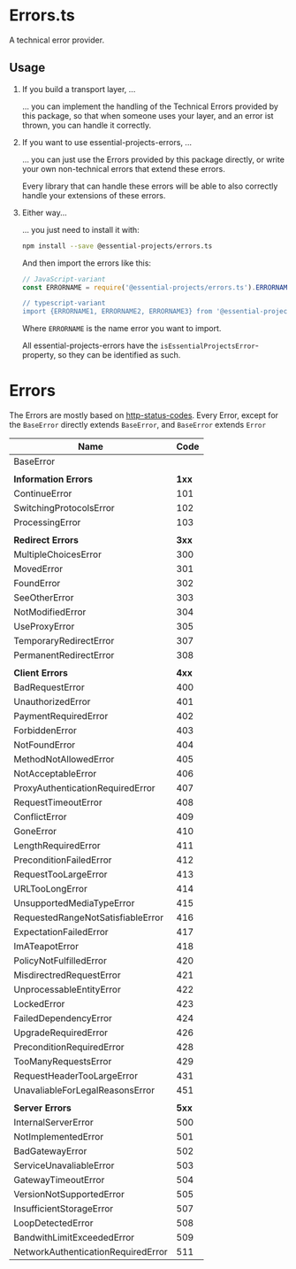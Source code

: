 # Errors.ts

A technical error provider.

## Usage

1. If you build a transport layer, ...

   ... you can implement the handling of the Technical Errors provided by this
   package, so that when someone uses your layer, and an error ist thrown, you
   can handle it correctly.

1. If you want to use essential-projects-errors, ...

   ... you can just use the Errors provided by this package directly, or write your
   own non-technical errors that extend these errors.

   Every library that can handle these errors will be able to also correctly handle
   your extensions of these errors.

1. Either way...

   ... you just need to install it with:

   ```bash
   npm install --save @essential-projects/errors.ts
   ```

   And then import the errors like this:

   ```js
   // JavaScript-variant
   const ERRORNAME = require('@essential-projects/errors.ts').ERRORNAME`

   // typescript-variant
   import {ERRORNAME1, ERRORNAME2, ERRORNAME3} from '@essential-projects/errors.ts';
   ```

   Where `ERRORNAME` is the name error you want to import.

   All essential-projects-errors have the `isEssentialProjectsError`-property, so they can be identified as such.

# Errors

The Errors are mostly based on
[http-status-codes](https://de.wikipedia.org/wiki/HTTP-Statuscode).
Every Error, except for the `BaseError` directly extends `BaseError`, and
`BaseError` extends `Error`


| Name                               | Code    |
| ---                                | ---     |
| BaseError                          |         |
|                                    |         |
| **Information Errors**             | **1xx** |
| ContinueError                      | 101     |
| SwitchingProtocolsError            | 102     |
| ProcessingError                    | 103     |
|                                    |         |
| **Redirect Errors**                | **3xx** |
| MultipleChoicesError               | 300     |
| MovedError                         | 301     |
| FoundError                         | 302     |
| SeeOtherError                      | 303     |
| NotModifiedError                   | 304     |
| UseProxyError                      | 305     |
| TemporaryRedirectError             | 307     |
| PermanentRedirectError             | 308     |
|                                    |         |
| **Client Errors**                  | **4xx** |
| BadRequestError                    | 400     |
| UnauthorizedError                  | 401     |
| PaymentRequiredError               | 402     |
| ForbiddenError                     | 403     |
| NotFoundError                      | 404     |
| MethodNotAllowedError              | 405     |
| NotAcceptableError                 | 406     |
| ProxyAuthenticationRequiredError   | 407     |
| RequestTimeoutError                | 408     |
| ConflictError                      | 409     |
| GoneError                          | 410     |
| LengthRequiredError                | 411     |
| PreconditionFailedError            | 412     |
| RequestTooLargeError               | 413     |
| URLTooLongError                    | 414     |
| UnsupportedMediaTypeError          | 415     |
| RequestedRangeNotSatisfiableError  | 416     |
| ExpectationFailedError             | 417     |
| ImATeapotError                     | 418     |
| PolicyNotFulfilledError            | 420     |
| MisdirectredRequestError           | 421     |
| UnprocessableEntityError           | 422     |
| LockedError                        | 423     |
| FailedDependencyError              | 424     |
| UpgradeRequiredError               | 426     |
| PreconditionRequiredError          | 428     |
| TooManyRequestsError               | 429     |
| RequestHeaderTooLargeError         | 431     |
| UnavaliableForLegalReasonsError    | 451     |
|                                    |         |
| **Server Errors**                  | **5xx** |
| InternalServerError                | 500     |
| NotImplementedError                | 501     |
| BadGatewayError                    | 502     |
| ServiceUnavaliableError            | 503     |
| GatewayTimeoutError                | 504     |
| VersionNotSupportedError           | 505     |
| InsufficientStorageError           | 507     |
| LoopDetectedError                  | 508     |
| BandwithLimitExceededError         | 509     |
| NetworkAuthenticationRequiredError | 511     |

